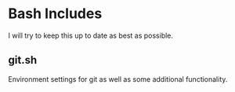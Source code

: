 
Bash Includes
=============

I will try to keep this up to date as best as possible.

git.sh
------

Environment settings for git as well as some additional functionality.
